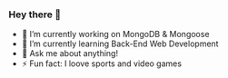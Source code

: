 ### Hey there 👋


- 🔭 I’m currently working on MongoDB & Mongoose
- 🌱 I’m currently learning Back-End Web Development
- 💬 Ask me about anything!
- ⚡ Fun fact: I loove sports and video games
